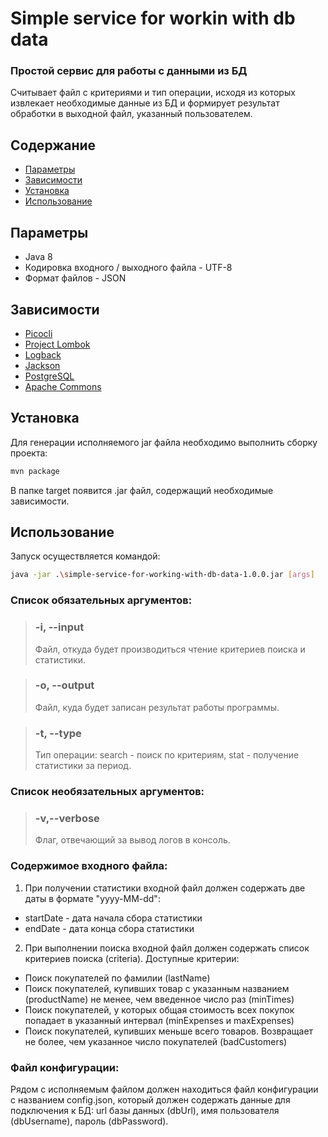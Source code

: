 # Simple service for workin with db data
### Простой сервис для работы с данными из БД
Считывает файл с критериями и тип операции, исходя из которых извлекает необходимые данные из БД и формирует результат 
обработки в выходной файл, указанный пользователем.

## Содержание
- [Параметры](#параметры)
- [Зависимости](#зависимости)
- [Установка](#установка)
- [Использование](#использование)

## Параметры
- Java 8
- Кодировка входного / выходного файла - UTF-8
- Формат файлов - JSON

## Зависимости
- [Picocli](https://picocli.info/)
- [Project Lombok](https://projectlombok.org/)
- [Logback](https://logback.qos.ch/)
- [Jackson](https://github.com/FasterXML/jackson)
- [PostgreSQL](https://www.postgresql.org/)
- [Apache Commons](https://commons.apache.org/)

## Установка
Для генерации исполняемого jar файла необходимо выполнить сборку проекта:

```sh
mvn package
```
В папке target появится .jar файл, содержащий необходимые зависимости.

## Использование
Запуск осуществляется командой:

```sh
java -jar .\simple-service-for-working-with-db-data-1.0.0.jar [args]
```
### Список обязательных аргументов:
> ### -i, --input 
> Файл, откуда будет производиться чтение критериев поиска и статистики.

> ### -o, --output 
> Файл, куда будет записан результат работы программы.

> ### -t, --type 
> Тип операции: search - поиск по критериям, stat - получение статистики за период.

### Список необязательных аргументов:
> ### -v,--verbose
> Флаг, отвечающий за вывод логов в консоль.

### Содержимое входного файла:
1. При получении статистики входной файл должен содержать две даты в формате "yyyy-MM-dd":
- startDate - дата начала сбора статистики
- endDate - дата конца сбора статистики
2. При выполнении поиска входной файл должен содержать список критериев поиска (criteria). Доступные критерии:
  - Поиск покупателей по фамилии (lastName)
  - Поиск покупателей, купивших товар с указанным названием (productName) не менее, чем введенное число раз (minTimes)
  - Поиск покупателей, у которых общая стоимость всех покупок попадает в указанный интервал (minExpenses и maxExpenses)
  - Поиск покупателей, купивших меньше всего товаров. Возвращает не более, чем указанное число покупателей (badCustomers)

### Файл конфигурации:
Рядом с исполняемым файлом должен находиться файл конфигурации с названием config.json, который должен содержать
данные для подключения к БД: url базы данных (dbUrl), имя пользователя (dbUsername), пароль (dbPassword).









